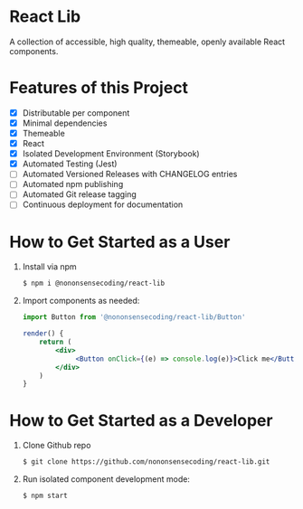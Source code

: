 # React Lib

A collection of accessible, high quality, themeable, openly available React components.

# Features of this Project

- [x] Distributable per component
- [x] Minimal dependencies
- [x] Themeable
- [x] React
- [x] Isolated Development Environment (Storybook)
- [x] Automated Testing (Jest)
- [ ] Automated Versioned Releases with CHANGELOG entries
- [ ] Automated npm publishing
- [ ] Automated Git release tagging
- [ ] Continuous deployment for documentation

# How to Get Started as a User

1. Install via npm

   ```sh
   $ npm i @nononsensecoding/react-lib
   ```

2. Import components as needed:

   ```jsx
   import Button from '@nononsensecoding/react-lib/Button'

   render() {
       return (
           <div>
                <Button onClick={(e) => console.log(e)}>Click me</Button>
           </div>
       )
   }
   ```

# How to Get Started as a Developer

1. Clone Github repo

   ```sh
   $ git clone https://github.com/nononsensecoding/react-lib.git
   ```

2. Run isolated component development mode:

   ```sh
   $ npm start
   ```
